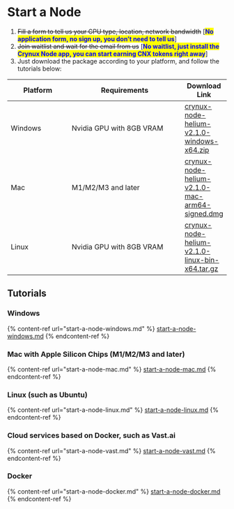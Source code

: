 # Start a Node

1. ~~Fill a form to tell us your GPU type, location, network bandwidth~~ \[<mark style="color:blue;">**No application form, no sign up, you don’t need to tell us**</mark>]
2. ~~Join waitlist and wait for the email from us~~ \[<mark style="color:blue;">**No waitlist, just install the Crynux Node app, you can start earning CNX tokens right away**</mark>]
3. Just download the package according to your platform, and follow the tutorials below:

<table>
    <thead>
        <tr>
            <th width="131">Platform</th>
            <th width="261">Requirements</th>
            <th data-type="content-ref">Download Link</th>
        </tr>
    </thead>
    <tbody>
        <tr>
            <td>Windows</td>
            <td>Nvidia GPU with 8GB VRAM</td>
            <td><a href="https://drive.google.com/uc?id=1gSQxhdzTzXIZrz7Ai9CpZg-jgl2J0wIH&export=download">crynux-node-helium-v2.1.0-windows-x64.zip</a></td>
        </tr>
        <tr>
            <td>Mac</td>
            <td>M1/M2/M3 and later</td>
            <td><a href="https://github.com/crynux-ai/crynux-node/releases/download/v2.1.0/crynux-node-helium-v2.1.0-mac-arm64-signed.dmg">crynux-node-helium-v2.1.0-mac-arm64-signed.dmg</a></td>
        </tr>
        <tr>
            <td>Linux</td>
            <td>Nvidia GPU with 8GB VRAM</td>
            <td><a href="https://drive.google.com/uc?id=1LrimTrqPwyEAvN3-HLEYD0ZygolIcsCd&export=download">crynux-node-helium-v2.1.0-linux-bin-x64.tar.gz</a></td>
        </tr>
    </tbody>
</table>

## Tutorials

### Windows

{% content-ref url="start-a-node-windows.md" %}
[start-a-node-windows.md](start-a-node-windows.md)
{% endcontent-ref %}

### Mac with Apple Silicon Chips (M1/M2/M3 and later)

{% content-ref url="start-a-node-mac.md" %}
[start-a-node-mac.md](start-a-node-mac.md)
{% endcontent-ref %}

### Linux (such as Ubuntu)

{% content-ref url="start-a-node-linux.md" %}
[start-a-node-linux.md](start-a-node-linux.md)
{% endcontent-ref %}

### Cloud services based on Docker, such as Vast.ai

{% content-ref url="start-a-node-vast.md" %}
[start-a-node-vast.md](start-a-node-vast.md)
{% endcontent-ref %}

### Docker

{% content-ref url="start-a-node-docker.md" %}
[start-a-node-docker.md](start-a-node-docker.md)
{% endcontent-ref %}
